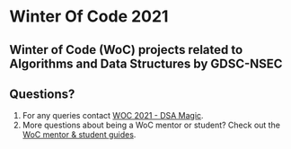 # Winter Of Code 2021 

## Winter of Code (WoC) projects related to Algorithms and Data Structures by GDSC-NSEC



## Questions?
1. For any queries contact [WOC 2021 - DSA Magic](https://t.me/joinchat/Scv7dmQARyFmYWM1).
2. More questions about being a WoC mentor or student? Check out the [WoC mentor & student guides](https://winterofcode.com/).
